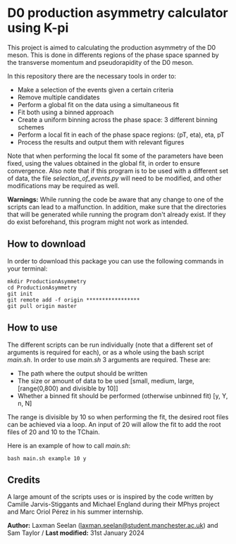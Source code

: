 # D0 production asymmetry calculator using K-pi
This project is aimed to calculating the production asymmetry of the D0 meson. This is done in differents regions of the phase space spanned by the transverse momentum and pseudorapidity of the D0 meson.

In this repository there are the necessary tools in order to:
 - Make a selection of the events given a certain criteria
 - Remove multiple candidates
 - Perform a global fit on the data using a simultaneous fit
 - Fit both using a binned approach
 - Create a uniform binning across the phase space: 3 different binning schemes
 - Perform a local fit in each of the phase space regions: (pT, eta), eta, pT
 - Process the results and output them with relevant figures

 Note that when performing the local fit some of the parameters have been fixed, using the values obtained in the global fit, in order to ensure convergence. Also note that if this program is to be used with a different set of data, the file *selection_of_events.py* will need to be modified, and other modifications may be required as well.

**Warnings:**
While running the code be aware that any change to one of the scripts can lead to a malfunction. In addition, make sure that the directories that will be generated while running the program don't already exist. If they do exist beforehand, this program might not work as intended.

## How to download
In order to download this package you can use the following commands in your terminal:
```
mkdir ProductionAsymmetry
cd ProductionAsymmetry
git init
git remote add -f origin *****************
git pull origin master
```
## How to use
The different scripts can be run individually (note that a different set of arguments is required for each), or as a whole using the bash script *main.sh*.
In order to use *main.sh* 3 arguments are required. These are:
- The path where the output should be written
- The size or amount of data to be used [small, medium, large, [range(0,800) and divisible by 10]]
- Whether a binned fit should be performed (otherwise unbinned fit) [y, Y, n, N]

The range is divisible by 10 so when performing the fit, the desired root files can be achieved via a loop. An input of 20 will allow the fit to add the root files of 20 and 10 to the TChain.

Here is an example of how to call *main.sh*:
```
bash main.sh example 10 y
```

## Credits
A large amount of the scripts uses or is inspired by the code written by Camille Jarvis-Stiggants and Michael England during their MPhys project and Marc Oriol Pérez in his summer internship.


**Author:** Laxman Seelan (laxman.seelan@student.manchester.ac.uk) and Sam Taylor / **Last modified:** 31st January 2024